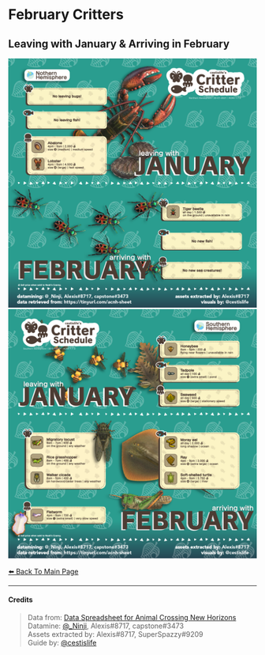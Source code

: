 # February Critters

<head>
    <meta name="twitter:card" content="summary" />
    <meta name="twitter:site" content="@cestislife"/>
    <meta name="twitter:title" content="cestislife's Critter Schedule: February"/>
    <meta name="twitter:image" content="https://cestislife.github.io/card.png"/>
</meta>
</head>

## Leaving with January & Arriving in February
[![NH Leaving Dec](/img/NH_feb.png)](/img/NH_feb.png)
[![SH Leaving Dec](/img/SH_feb.png)](/img/SH_feb.png)
   
[⬅️ Back To Main Page](https://cestislife.github.io)

***

#### Credits
> Data from: [Data Spreadsheet for Animal Crossing New Horizons](https://tinyurl.com/acnh-sheet)   
> Datamine: [@_Ninji](https://twitter.com/_ninji), Alexis#8717, capstone#3473   
> Assets extracted by: Alexis#8717, SuperSpazzy#9209   
> Guide by: [@cestislife](https://twitter.com/cestislife)
